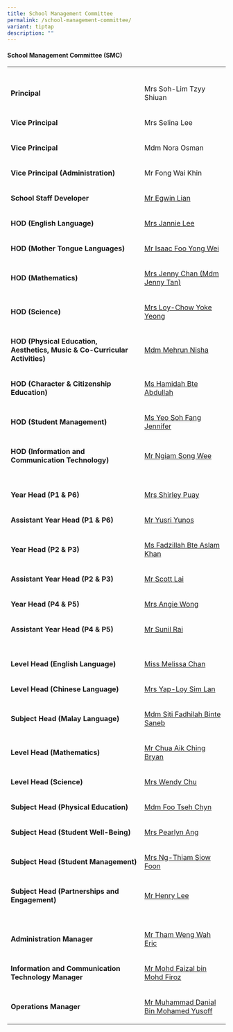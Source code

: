 ```yaml
---
title: School Management Committee
permalink: /school-management-committee/
variant: tiptap
description: ""
---
```

<h4><strong>School Management Committee (SMC)</strong></h4>
<table style="minWidth: 50px">
<colgroup>
<col>
<col>
</colgroup>
<tbody>
<tr>
<td rowspan="1" colspan="1">
<p></p>
</td>
<td rowspan="1" colspan="1">
<p></p>
</td>
</tr>
<tr>
<td rowspan="1" colspan="1">
<p><strong>Principal</strong>
</p>
</td>
<td rowspan="1" colspan="1">
<p>Mrs Soh-Lim Tzyy Shiuan</p>
</td>
</tr>
<tr>
<td rowspan="1" colspan="1">
<p><strong>Vice Principal</strong>
</p>
</td>
<td rowspan="1" colspan="1">
<p>Mrs Selina Lee</p>
</td>
</tr>
<tr>
<td rowspan="1" colspan="1">
<p><strong>Vice Principal</strong>
</p>
</td>
<td rowspan="1" colspan="1">
<p>Mdm Nora Osman</p>
</td>
</tr>
<tr>
<td rowspan="1" colspan="1">
<p><strong>Vice Principal (Administration)</strong>
</p>
</td>
<td rowspan="1" colspan="1">
<p>Mr Fong Wai Khin</p>
</td>
</tr>
<tr>
<td rowspan="1" colspan="1">
<p><strong>School Staff Developer</strong>
</p>
</td>
<td rowspan="1" colspan="1">
<p><a href="mailto:egwin.lian@gsps.edu.sg" rel="noopener nofollow" target="_blank">Mr Egwin Lian</a>
</p>
</td>
</tr>
<tr>
<td rowspan="1" colspan="1">
<p><strong>HOD (English Language)</strong>
</p>
</td>
<td rowspan="1" colspan="1">
<p><a href="mailto:jannie.lee@gsps.edu.sg" rel="noopener nofollow" target="_blank">Mrs Jannie Lee</a>
</p>
</td>
</tr>
<tr>
<td rowspan="1" colspan="1">
<p><strong>HOD (Mother Tongue Languages)</strong>
</p>
</td>
<td rowspan="1" colspan="1">
<p><a href="mailto:isaac.foo@gsps.edu.sg" rel="noopener nofollow" target="_blank">Mr Isaac Foo Yong Wei</a>
</p>
</td>
</tr>
<tr>
<td rowspan="1" colspan="1">
<p><strong>HOD (Mathematics)</strong>
</p>
</td>
<td rowspan="1" colspan="1">
<p><a href="jenny.tan@gsps.edu.sg" rel="noopener nofollow" target="_blank">Mrs Jenny Chan (Mdm Jenny Tan)</a>
</p>
</td>
</tr>
<tr>
<td rowspan="1" colspan="1">
<p><strong>HOD (Science)</strong>
</p>
</td>
<td rowspan="1" colspan="1">
<p><a href="mailto:chow.yoke.yeong@gsps.edu.sg" rel="noopener nofollow" target="_blank">Mrs Loy-Chow Yoke Yeong</a>
</p>
</td>
</tr>
<tr>
<td rowspan="1" colspan="1">
<p><strong>HOD (Physical Education, Aesthetics, Music &amp; Co-Curricular Activities)</strong>
</p>
</td>
<td rowspan="1" colspan="1">
<p><a href="mailto:mehrun.nisha@gsps.edu.sg" rel="noopener nofollow" target="_blank">Mdm Mehrun Nisha</a>
</p>
</td>
</tr>
<tr>
<td rowspan="1" colspan="1">
<p><strong>HOD (Character &amp; Citizenship Education)</strong>
</p>
</td>
<td rowspan="1" colspan="1">
<p><a href="mailto:hamidah.abdullah@gsps.edu.sg" rel="noopener nofollow" target="_blank">Ms Hamidah Bte Abdullah</a>
</p>
</td>
</tr>
<tr>
<td rowspan="1" colspan="1">
<p><strong>HOD (Student Management)</strong>
</p>
</td>
<td rowspan="1" colspan="1">
<p><a href="mailto:jennifer.yeo@gsps.edu.sg" rel="noopener nofollow" target="_blank">Ms Yeo Soh Fang Jennifer</a>
</p>
</td>
</tr>
<tr>
<td rowspan="1" colspan="1">
<p><strong>HOD (Information and Communication Technology)</strong>
</p>
</td>
<td rowspan="1" colspan="1">
<p><a href="mailto:ngiam.song.wee@gsps.edu.sg" rel="noopener nofollow" target="_blank">Mr Ngiam Song Wee</a>
</p>
</td>
</tr>
<tr>
<td rowspan="1" colspan="1">
<p></p>
</td>
<td rowspan="1" colspan="1">
<p></p>
</td>
</tr>
<tr>
<td rowspan="1" colspan="1">
<p><strong>Year Head (P1 &amp; P6)</strong>
</p>
</td>
<td rowspan="1" colspan="1">
<p><a href="mailto:shirley.lee@gsps.edu.sg" rel="noopener nofollow" target="_blank">Mrs Shirley Puay</a>
</p>
</td>
</tr>
<tr>
<td rowspan="1" colspan="1">
<p><strong>Assistant Year Head (P1 &amp; P6)</strong>
</p>
</td>
<td rowspan="1" colspan="1">
<p><a href="mailto:yusri@gsps.edu.sg" rel="noopener nofollow" target="_blank">Mr Yusri Yunos</a>
</p>
</td>
</tr>
<tr>
<td rowspan="1" colspan="1">
<p><strong>Year Head (P2 &amp; P3)</strong>
</p>
</td>
<td rowspan="1" colspan="1">
<p><a href="mailto:fadzillah.khan@gsps.edu.sg" rel="noopener nofollow" target="_blank">Ms Fadzillah Bte Aslam Khan</a>
</p>
</td>
</tr>
<tr>
<td rowspan="1" colspan="1">
<p><strong>Assistant Year Head (P2 &amp; P3)</strong>
</p>
</td>
<td rowspan="1" colspan="1">
<p><a href="mailto:scott.lai@gsps.edu.sg" rel="noopener nofollow" target="_blank">Mr Scott Lai</a>
</p>
</td>
</tr>
<tr>
<td rowspan="1" colspan="1">
<p><strong>Year Head (P4 &amp; P5)</strong>
</p>
</td>
<td rowspan="1" colspan="1">
<p><a href="mailto:angie.wong@gsps.edu.sg" rel="noopener nofollow" target="_blank">Mrs Angie Wong</a>
</p>
</td>
</tr>
<tr>
<td rowspan="1" colspan="1">
<p><strong>Assistant Year Head (P4 &amp; P5)</strong>
</p>
</td>
<td rowspan="1" colspan="1">
<p><a href="mailto:sunil.rai@gsps.edu.sg" rel="noopener nofollow" target="_blank">Mr Sunil Rai</a>
</p>
</td>
</tr>
<tr>
<td rowspan="1" colspan="1">
<p></p>
</td>
<td rowspan="1" colspan="1">
<p></p>
</td>
</tr>
<tr>
<td rowspan="1" colspan="1">
<p><strong>Level Head (English Language)</strong>
</p>
</td>
<td rowspan="1" colspan="1">
<p><a href="mailto:melissa.chan@gsps.edu.sg" rel="noopener nofollow" target="_blank">Miss Melissa Chan</a>
</p>
</td>
</tr>
<tr>
<td rowspan="1" colspan="1">
<p><strong>Level Head (Chinese Language)</strong>
</p>
</td>
<td rowspan="1" colspan="1">
<p><a href="mailto:loy.sim.lan@gsps.edu.sg" rel="noopener nofollow" target="_blank">Mrs Yap-Loy Sim Lan</a>
</p>
</td>
</tr>
<tr>
<td rowspan="1" colspan="1">
<p><strong>Subject Head (Malay Language)</strong>
</p>
</td>
<td rowspan="1" colspan="1">
<p><a href="mailto:fadhilah.saneb@gsps.edu.sg" rel="noopener nofollow" target="_blank">Mdm Siti Fadhilah Binte Saneb</a>
</p>
</td>
</tr>
<tr>
<td rowspan="1" colspan="1">
<p><strong>Level Head (Mathematics)</strong>
</p>
</td>
<td rowspan="1" colspan="1">
<p><a href="mailto:bryan.chua@gsps.edu.sg" rel="noopener nofollow" target="_blank">Mr Chua Aik Ching Bryan</a>
</p>
</td>
</tr>
<tr>
<td rowspan="1" colspan="1">
<p><strong>Level Head (Science)</strong>
</p>
</td>
<td rowspan="1" colspan="1">
<p><a href="mailto:wendy.chu@gsps.edu.sg" rel="noopener nofollow" target="_blank">Mrs Wendy Chu</a>
</p>
</td>
</tr>
<tr>
<td rowspan="1" colspan="1">
<p><strong>Subject Head (Physical Education)</strong>
</p>
</td>
<td rowspan="1" colspan="1">
<p><a href="mailto:foo.tsehchyn@gsps.edu.sg" rel="noopener nofollow" target="_blank">Mdm Foo Tseh Chyn</a>
</p>
</td>
</tr>
<tr>
<td rowspan="1" colspan="1">
<p><strong>Subject Head (Student Well-Being)</strong>
</p>
</td>
<td rowspan="1" colspan="1">
<p><a href="mailto:pearlyn.ang@gsps.edu.sg" rel="noopener nofollow" target="_blank">Mrs Pearlyn Ang</a>
</p>
</td>
</tr>
<tr>
<td rowspan="1" colspan="1">
<p><strong>Subject Head (Student Management)</strong>
</p>
</td>
<td rowspan="1" colspan="1">
<p><a href="mailto:thiam.siow.foon@gsps.edu.sg" rel="noopener nofollow" target="_blank">Mrs Ng-Thiam Siow Foon</a>
</p>
</td>
</tr>
<tr>
<td rowspan="1" colspan="1">
<p><strong>Subject Head (Partnerships and Engagement)</strong>
</p>
</td>
<td rowspan="1" colspan="1">
<p><a href="mailto:henry.lee@gsps.edu.sg" rel="noopener nofollow" target="_blank">Mr Henry Lee</a>
</p>
</td>
</tr>
<tr>
<td rowspan="1" colspan="1">
<p></p>
</td>
<td rowspan="1" colspan="1">
<p></p>
</td>
</tr>
<tr>
<td rowspan="1" colspan="1">
<p><strong>Administration Manager</strong>
</p>
</td>
<td rowspan="1" colspan="1">
<p><a href="mailto:eric.tham@gsps.edu.sg" rel="noopener nofollow" target="_blank">Mr Tham Weng Wah Eric</a>
</p>
</td>
</tr>
<tr>
<td rowspan="1" colspan="1">
<p><strong>Information and Communication Technology Manager</strong>
</p>
</td>
<td rowspan="1" colspan="1">
<p><a href="mailto:faizal.firoz@gsps.edu.sg" rel="noopener nofollow" target="_blank">Mr Mohd Faizal bin Mohd Firoz</a>
</p>
</td>
</tr>
<tr>
<td rowspan="1" colspan="1">
<p><strong>Operations Manager</strong>
</p>
</td>
<td rowspan="1" colspan="1">
<p><a href="mailto:danial.yusoff@gsps.edu.sg" rel="noopener nofollow" target="_blank">Mr Muhammad Danial Bin Mohamed Yusoff</a>
</p>
</td>
</tr>
</tbody>
</table>
<p></p>